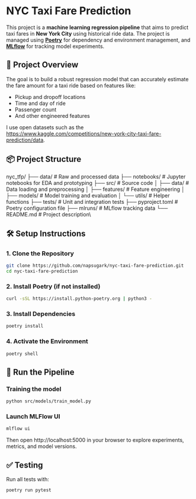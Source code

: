 # NYC Taxi Fare Prediction

This project is a **machine learning regression pipeline** that aims to predict taxi fares in **New York City** using historical ride data. The project is managed using **[Poetry](https://python-poetry.org/)** for dependency and environment management, and **[MLflow](https://mlflow.org/)** for tracking model experiments.

## 🧠 Project Overview

The goal is to build a robust regression model that can accurately estimate the fare amount for a taxi ride based on features like:

- Pickup and dropoff locations
- Time and day of ride
- Passenger count
- And other engineered features

I use open datasets such as the https://www.kaggle.com/competitions/new-york-city-taxi-fare-prediction/data.

## 📦 Project Structure
nyc_tfp/
├── data/ # Raw and processed data
├── notebooks/ # Jupyter notebooks for EDA and prototyping
├── src/ # Source code
│ ├── data/ # Data loading and preprocessing
│ ├── features/ # Feature engineering
│ ├── models/ # Model training and evaluation
│ └── utils/ # Helper functions
├── tests/ # Unit and integration tests
├── pyproject.toml # Poetry configuration file
├── mlruns/ # MLflow tracking data
└── README.md # Project description\


## 🛠️ Setup Instructions

### 1. Clone the Repository

```bash
git clone https://github.com/napsugark/nyc-taxi-fare-prediction.git
cd nyc-taxi-fare-prediction
```

### 2. Install Poetry (if not installed)

```bash
curl -sSL https://install.python-poetry.org | python3 -
```

### 3. Install Dependencies

```bash
poetry install
```


### 4. Activate the Environment

```bash
poetry shell
```

## 🚀 Run the Pipeline

### Training the model

```bash
python src/models/train_model.py
```

### Launch MLFlow UI
```bash
mlflow ui
```
Then open http://localhost:5000 in your browser to explore experiments, metrics, and model versions.

## ✅ Testing

Run all tests with:

```bash
poetry run pytest
```